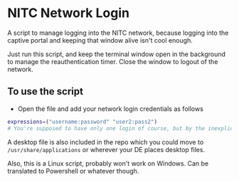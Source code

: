 # NITC Network Login

A script to manage logging into the NITC network, because logging into the captive portal and keeping that window alive isn't cool enough.

Just run this script, and keep the terminal window open in the background to manage the reauthentication timer. Close the window to logout of the network.

## To use the script

- Open the file and add your network login credentials as follows

```bash
expressions=("username:password" "user2:pass2")
# You're supposed to have only one login of course, but by the inexplicable alignment of the universe, if you somehow come into possession of some other credentials, you can add it here and everything in the list will be used randomly until successful authentication.
```

A desktop file is also included in the repo which you could move to `/usr/share/applications` or wherever your DE places desktop files.

Also, this is a Linux script, probably won't work on Windows. Can be translated to Powershell or whatever though.
